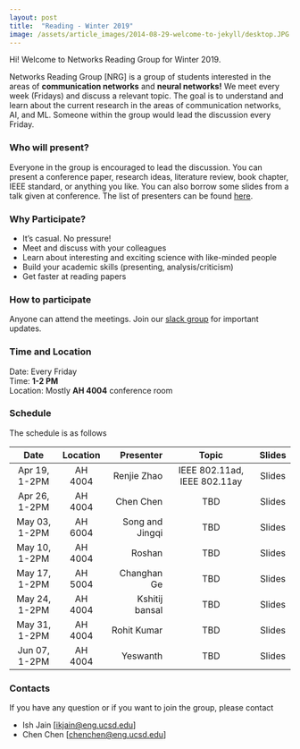 ```yaml
---
layout: post
title:  "Reading - Winter 2019"
image: /assets/article_images/2014-08-29-welcome-to-jekyll/desktop.JPG
---
```


Hi! Welcome to Networks Reading Group for Winter 2019.

Networks Reading Group [NRG] is a group of students interested in the areas of **communication networks** and **neural networks!** We meet every week (Fridays) and discuss a relevant topic. The goal is to understand and learn about the current research in the areas of communication networks, AI, and ML. Someone within the group would lead the discussion every Friday.

### Who will present?
Everyone in the group is encouraged to lead the discussion. You can present a conference paper, research ideas, literature review, book chapter, IEEE standard, or anything you like. You can also borrow some slides from a talk given at conference. 
The list of presenters can be found [here][GDrive].

### Why Participate?

* It’s casual. No pressure!
* Meet and discuss with your colleagues
* Learn about interesting and exciting science with like-minded people
* Build your academic skills (presenting, analysis/criticism)
* Get faster at reading papers

### How to participate

Anyone can attend the meetings. Join our [slack group](https://join.slack.com/t/nrgucsd/signup) for important updates. 
<!--The list of presenters can be found [here on GoogleDoc](https://docs.google.com/spreadsheets/d/1bu7PYak81oSgTiqLN81KumtgoSW0caZZuMXu4R-8poA/edit?usp=sharing).-->


### Time and Location

Date: Every Friday <br />
Time: **1-2 PM** <br />
Location: Mostly **AH 4004** conference room

### Schedule

The schedule is as follows

| Date              |  Location     |  Presenter          | Topic  | Slides |
|:-----------------:|:-------------:|--------------------:|:------:|:------:|
| Apr 19, 1-2PM     | AH 4004       |Renjie Zhao     | IEEE 802.11ad, IEEE 802.11ay    | Slides      |
| Apr 26, 1-2PM     | AH 4004       | Chen Chen     | TBD   | Slides      |
| May 03, 1-2PM     | AH 6004       | Song and Jingqi     | TBD    | Slides      |
| May 10, 1-2PM     | AH 4004       | Roshan     | TBD   | Slides      |
| May 17, 1-2PM     | AH 5004       | Changhan Ge     | TBD   | Slides      |
| May 24, 1-2PM     | AH 4004       | Kshitij bansal     | TBD   | Slides      |
| May 31, 1-2PM     | AH 4004       | Rohit Kumar     | TBD   | Slides      |
| Jun 07, 1-2PM     | AH 4004       | Yeswanth    | TBD    | Slides      |


### Contacts
If you have any question or if you want to join the group, please contact
- Ish Jain [ikjain@eng.ucsd.edu] 
- Chen Chen [chenchen@eng.ucsd.edu]

<!---
You’ll find this post in your `_posts` directory. Go ahead and edit it and re-build the site to see your changes. You can rebuild the site in many different ways, but the most common way is to run `jekyll serve --watch`, which launches a web server and auto-regenerates your site when a file is updated. --->
<!---
To add new posts, simply add a file in the `_posts` directory that follows the convention `YYYY-MM-DD-name-of-post.ext` and includes the necessary front matter. Take a look at the source for this post to get an idea about how it works.
--->

[GDrive]: https://docs.google.com/spreadsheets/d/1bu7PYak81oSgTiqLN81KumtgoSW0caZZuMXu4R-8poA/edit?usp=sharing
[Kshitiz]: https://nrgucsd.github.io/Slides/Winter2019/Kshitiz_Deep%20%20Learning.pdf
[Rohitpaper]: https://web.stanford.edu/~skatti/pubs/sigcomm13-fullduplex.pdf
[Rohit]: https://nrgucsd.github.io/Slides/Winter2019/FDR.pdf
[yeswanth]: https://wcsng.ucsd.edu/sweep-sense/
[Xinghan]: https://nrgucsd.github.io/Slides/Winter2019/NRG_localization.pdf
[mani]: https://arxiv.org/abs/1612.02307
[ish]: https://www.usenix.org/conference/nsdi19/presentation/jog

 <!--[google group](https://groups.google.com/forum/#!forum/nrgucsd)-->
